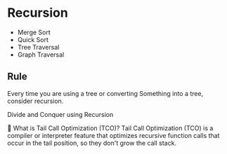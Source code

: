 # Recursion

- Merge Sort
- Quick Sort
- Tree Traversal
- Graph Traversal

## Rule

Every time you are using a tree or converting Something into a tree,
consider recursion.

Divide and Conquer using Recursion


🧠 What is Tail Call Optimization (TCO)?
Tail Call Optimization (TCO) is a compiler or interpreter feature that optimizes recursive function calls that occur in the tail position, so they don't grow the call stack.